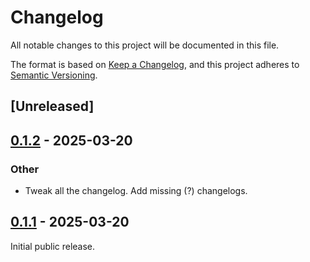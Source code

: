# Changelog

All notable changes to this project will be documented in this file.

The format is based on [Keep a Changelog](https://keepachangelog.com/en/1.0.0/),
and this project adheres to [Semantic Versioning](https://semver.org/spec/v2.0.0.html).

## [Unreleased]

## [0.1.2](https://github.com/Paligo/xee/compare/xee-name-v0.1.1...xee-name-v0.1.2) - 2025-03-20

### Other

- Tweak all the changelog. Add missing (?) changelogs.

## [0.1.1](https://github.com/Paligo/xee/releases/tag/xee-name-v0.1.1) - 2025-03-20

Initial public release.